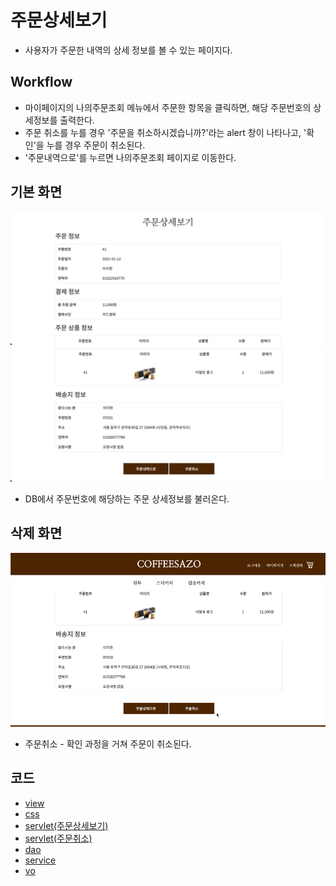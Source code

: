# 주문상세보기
- 사용자가 주문한 내역의 상세 정보를 볼 수 있는 페이지다.
## Workflow
- 마이페이지의 나의주문조회 메뉴에서 주문한 항목을 클릭하면, 해당 주문번호의 상세정보를 출력한다.
- 주문 취소를 누를 경우 '주문을 취소하시겠습니까?'라는 alert 창이 나타나고, '확인'을 누를 경우 주문이 취소된다.
- '주문내역으로'를 누르면 나의주문조회 페이지로 이동한다.
## 기본 화면
![](img/order_detail_1.png)<br/>
![](img/order_detail_2.png)<br/>
- DB에서 주문번호에 해당하는 주문 상세정보를 불러온다.
## 삭제 화면
![](img/order_cancel.GIF)
- 주문취소 - 확인 과정을 거쳐 주문이 취소된다.
## 코드
- [view](https://github.com/geniushyeon/kh-semiproject/blob/main/backend/Coffeesazo/WebContent/view/mypage/mypage_order_detail.jsp)
- [css](https://github.com/geniushyeon/kh-semiproject/blob/main/backend/Coffeesazo/WebContent/view/css/mypage_order_detail.css)
- [servlet(주문상세보기)](https://github.com/geniushyeon/kh-semiproject/blob/main/backend/Coffeesazo/src/com/coffeesazo/mypages/controller/OrderDetailServlet.java)
- [servlet(주문취소)](https://github.com/geniushyeon/kh-semiproject/blob/main/backend/Coffeesazo/src/com/coffeesazo/mypages/controller/OrderDetailDeleteServlet.java)
- [dao](https://github.com/geniushyeon/kh-semiproject/blob/main/backend/Coffeesazo/src/com/coffeesazo/mypages/model/dao/OrderDetailDao.java)
- [service](https://github.com/geniushyeon/kh-semiproject/blob/main/backend/Coffeesazo/src/com/coffeesazo/mypages/model/service/OrderDetailService.java)
- [vo](https://github.com/geniushyeon/kh-semiproject/blob/main/backend/Coffeesazo/src/com/coffeesazo/mypages/model/vo/OrderDetailVo.java)